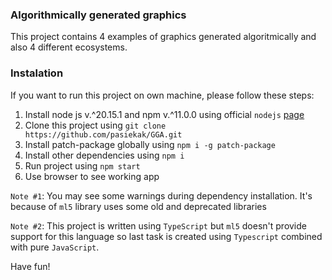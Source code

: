 ### Algorithmically generated graphics

This project contains 4 examples of graphics generated algoritmically and also 4 different ecosystems.

### Instalation

If you want to run this project on own machine, please follow these steps:

1. Install node js v.^20.15.1 and npm v.^11.0.0 using official `nodejs` [page](https://nodejs.org/en)
2. Clone this project using `git clone https://github.com/pasiekak/GGA.git`
3. Install patch-package globally using `npm i -g patch-package`
4. Install other dependencies using `npm i`
5. Run project using `npm start`
6. Use browser to see working app

`Note #1`: You may see some warnings during dependency installation. It's because of `ml5` library uses some old and deprecated libraries

`Note #2`: This project is written using `TypeScript` but `ml5` doesn't provide support for this language so last task is created using `Typescript` combined with pure `JavaScript`.

Have fun!

